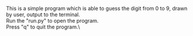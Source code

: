 This is a simple program which is able to guess the digit from 0 to 9, drawn by user, output to the terminal.\
Run the "run.py" to open the program.\
Press "q" to quit the program.\
